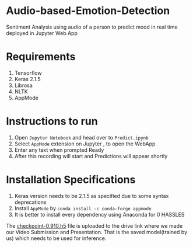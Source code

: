 # Audio-based-Emotion-Detection
Sentiment Analysis using audio of a person to predict mood in real time deployed in Jupyter Web App

# Requirements
1) Tensorflow
2) Keras 2.1.5
3) Librosa
4) NLTK
5) AppMode

# Instructions to run 

1) Open `Jupyter Notebook` and head over to `Predict.ipynb`
2) Select `AppMode` extension on Jupyter , to open the WebApp
3) Enter any text when prompted Ready
4) After this recording will start and Predictions will appear shortly

# Installation Specifications
1) Keras version needs to be 2.1.5 as specified due to some syntax deprecations
2) Install `AppMode` by `conda install -c conda-forge appmode`
3) It is better to install every dependency using Anaconda for 0 HASSLES

The [checkpoint-0.910.h5](https://drive.google.com/open?id=1OTvsbGN1gjuGjtj5ScYPljmuUE5cvXyf) file is uploaded to the drive link where we made our Video Submission and Presentation. That is the saved model(trained by us) which needs to be used for inference.
